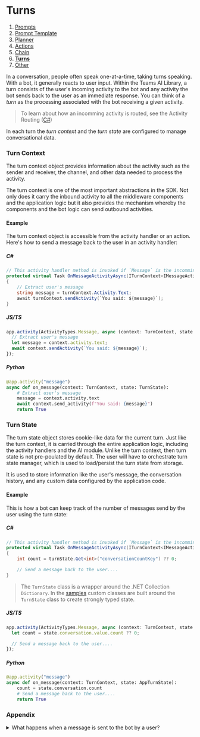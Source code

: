 # Turns

1. [Prompts](./00.PROMPTS.md)
2. [Prompt Template](./01.PROMPT-TEMPLATES.md)
3. [Planner](./02.PLANNER.md)
4. [Actions](./03.ACTIONS.md)
5. [Chain](./04.CHAIN.md)
6. [**Turns**](./05.TURNS.md)
7. [Other](./OTHER/README.md)

In a conversation, people often speak one-at-a-time, taking turns speaking. With a bot, it generally reacts to user input. Within the Teams AI Library, a turn consists of the user's incoming activity to the bot and any activity the bot sends back to the user as an immediate response. You can think of a _turn_ as the processing associated with the bot receiving a given activity.

> To learn about how an incomming activity is routed, see the Activity Routing ([C#](../getting-started/dotnet/02.ACTIVITY-ROUTING.md))

In each turn the _turn context_ and the _turn state_ are configured to manage conversational data.

### Turn Context

The turn context object provides information about the activity such as the sender and receiver, the channel, and other data needed to process the activity.

The turn context is one of the most important abstractions in the SDK. Not only does it carry the inbound activity to all the middleware components and the application logic but it also provides the mechanism whereby the components and the bot logic can send outbound activities.

#### Example

The turn context object is accessible from the activity handler or an action. Here's how to send a message back to the user in an activity handler:

##### C#

```C#
// This activity handler method is invoked if `Message` is the incomming activity type.
protected virtual Task OnMessageActivityAsync(ITurnContext<IMessageActivity> turnContext, TurnState turnState, CancellationToken cancellationToken)
{
    // Extract user's message
    string message = turnContext.Activity.Text;
    await turnContext.sendActivity(`You said: ${message}`);
}
```

##### JS/TS

```ts
app.activity(ActivityTypes.Message, async (context: TurnContext, state: ApplicationTurnState) => {
  // Extract user's message
  let message = context.activity.text;
  await context.sendActivity(`You said: ${message}`);
});
```

##### Python

```python
@app.activity("message")
async def on_message(context: TurnContext, state: TurnState):
    # Extract user's message
    message = context.activity.text
    await context.send_activity(f"You said: {message}")
    return True
```

### Turn State

The turn state object stores cookie-like data for the current turn. Just like the turn context, it is carried through the entire application logic, including the activity handlers and the AI module. Unlike the turn context, then turn state is not pre-poulated by default. The user will have to orchestrate turn state manager, which is used to load/persist the turn state from storage.

It is used to store information like the user's message, the conversation history, and any custom data configured by the application code.

#### Example

This is how a bot can keep track of the number of messages send by the user using the turn state:

##### C#

```C#
// This activity handler method is invoked if `Message` is the incomming activity type.
protected virtual Task OnMessageActivityAsync(ITurnContext<IMessageActivity> turnContext, TurnState turnState, CancellationToken cancellationToken)
{
    int count = turnState.Get<int>("conversationCountKey") ?? 0;

    // Send a message back to the user....
}
```

> The `TurnState` class is a wrapper around the .NET Collection `Dictionary`. In the [samples](../dotnet/samples/) custom classes are built around the `TurnState` class to create strongly typed state.

##### JS/TS

```ts
app.activity(ActivityTypes.Message, async (context: TurnContext, state: ApplicationTurnState) => {
  let count = state.conversation.value.count ?? 0;

  // Send a message back to the user....
});
```

##### Python

```python
@app.activity("message")
async def on_message(context: TurnContext, state: AppTurnState):
    count = state.conversation.count
    # Send a message back to the user....
    return True
```

### Appendix

<details>
<summary>What happens when a message is sent to the bot by a user?</summary>
<br>

When a message is sent by the user it is routed to the bots `HTTP POST` endpoint `/api/messages`, which
starts the routing process.

##### JS/TS

```typescript
server.post("/api/messages", async (req, res) => {
  // Route received a request to adapter for processing
  await adapter.process(req, res as any, async context => {
    // Dispatch to application for routing
    await app.run(context);
  });
});
```

##### C#

```C#
[Route("api/messages")]
[ApiController]
public class BotController : ControllerBase
{
    private readonly IBotFrameworkHttpAdapter _adapter;
    private readonly IBot _bot;

    public BotController(IBotFrameworkHttpAdapter adapter, IBot bot)
    {
        _adapter = adapter;
        _bot = bot;
    }

    [HttpPost]
    public async Task PostAsync(CancellationToken cancellationToken = default)
    {
        await _adapter.ProcessAsync
        (
            Request,
            Response,
            _bot,
            cancellationToken
        );
    }
}
```

##### Python

```python
api = FastAPI()

@api.post("/api/messages")
async def on_message(req: Request, res: Response):
    body = await req.json()
    activity = Activity().deserialize(body)
    auth_header = req.headers["Authorization"] if "Authorization" in req.headers else ""
    response = await app.process_activity(activity, auth_header)

    if response:
        res.status_code = response.status
        return response.body

    return None
```

</details>
